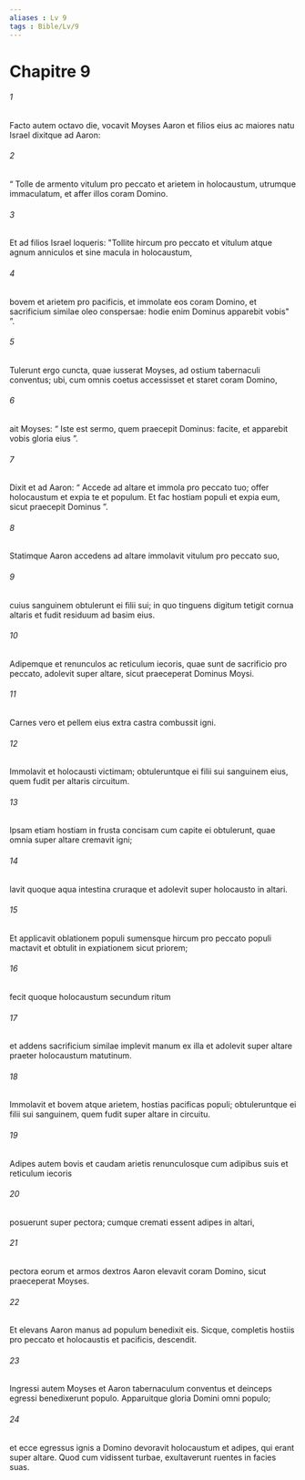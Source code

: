```yaml
---
aliases : Lv 9
tags : Bible/Lv/9
---
```


# Chapitre 9

###### 1
Facto autem octavo die, vocavit Moyses Aaron et filios eius ac maiores natu Israel dixitque ad Aaron: 
###### 2
“ Tolle de armento vitulum pro peccato et arietem in holocaustum, utrumque immaculatum, et affer illos coram Domino. 
###### 3
Et ad filios Israel loqueris: "Tollite hircum pro peccato et vitulum atque agnum anniculos et sine macula in holocaustum, 
###### 4
bovem et arietem pro pacificis, et immolate eos coram Domino, et sacrificium similae oleo conspersae: hodie enim Dominus apparebit vobis" ”.
###### 5
Tulerunt ergo cuncta, quae iusserat Moyses, ad ostium tabernaculi conventus; ubi, cum omnis coetus accessisset et staret coram Domino, 
###### 6
ait Moyses: “ Iste est sermo, quem praecepit Dominus: facite, et apparebit vobis gloria eius ”. 
###### 7
Dixit et ad Aaron: “ Accede ad altare et immola pro peccato tuo; offer holocaustum et expia te et populum. Et fac hostiam populi et expia eum, sicut praecepit Dominus ”.
###### 8
Statimque Aaron accedens ad altare immolavit vitulum pro peccato suo, 
###### 9
cuius sanguinem obtulerunt ei filii sui; in quo tinguens digitum tetigit cornua altaris et fudit residuum ad basim eius. 
###### 10
Adipemque et renunculos ac reticulum iecoris, quae sunt de sacrificio pro peccato, adolevit super altare, sicut praeceperat Dominus Moysi. 
###### 11
Carnes vero et pellem eius extra castra combussit igni.
###### 12
Immolavit et holocausti victimam; obtuleruntque ei filii sui sanguinem eius, quem fudit per altaris circuitum. 
###### 13
Ipsam etiam hostiam in frusta concisam cum capite ei obtulerunt, quae omnia super altare cremavit igni; 
###### 14
lavit quoque aqua intestina cruraque et adolevit super holocausto in altari.
###### 15
Et applicavit oblationem populi sumensque hircum pro peccato populi mactavit et obtulit in expiationem sicut priorem; 
###### 16
fecit quoque holocaustum secundum ritum 
###### 17
et addens sacrificium similae implevit manum ex illa et adolevit super altare praeter holocaustum matutinum.
###### 18
Immolavit et bovem atque arietem, hostias pacificas populi; obtuleruntque ei filii sui sanguinem, quem fudit super altare in circuitu. 
###### 19
Adipes autem bovis et caudam arietis renunculosque cum adipibus suis et reticulum iecoris 
###### 20
posuerunt super pectora; cumque cremati essent adipes in altari, 
###### 21
pectora eorum et armos dextros Aaron elevavit coram Domino, sicut praeceperat Moyses.
###### 22
Et elevans Aaron manus ad populum benedixit eis. Sicque, completis hostiis pro peccato et holocaustis et pacificis, descendit. 
###### 23
Ingressi autem Moyses et Aaron tabernaculum conventus et deinceps egressi benedixerunt populo. Apparuitque gloria Domini omni populo; 
###### 24
et ecce egressus ignis a Domino devoravit holocaustum et adipes, qui erant super altare. Quod cum vidissent turbae, exultaverunt ruentes in facies suas.
